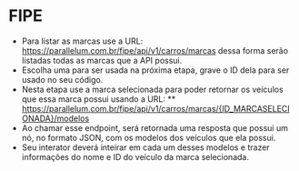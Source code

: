 # FIPE

* Para listar as marcas use a URL:  https://parallelum.com.br/fipe/api/v1/carros/marcas dessa forma serão listadas todas as marcas que a API possui. 
* Escolha uma para ser usada na próxima etapa, grave o ID dela para ser usado no seu código.
* Nesta etapa use a marca selecionada para poder retornar os veículos que essa marca possui usando a URL: 
** https://parallelum.com.br/fipe/api/v1/carros/marcas/{ID_MARCASELECIONADA}/modelos
* Ao chamar esse endpoint, será retornada uma resposta que possui um nó, no formato JSON, com os modelos dos veículos que ela possui.
* Seu interator deverá inteirar em cada um desses modelos e trazer informações do nome e ID do veículo da marca selecionada.
